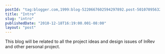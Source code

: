 ```yaml
---
postId: "tag:blogger.com,1999:blog-5220667602594297892.post-5010709563244898751"
title: "Intro"
slug: "intro"
publishedDate: "2010-12-18T16:19:00.001-08:00"
layout: "post"
---
```


This blog will be related to all the project ideas and design issues of InRev
and other personal project.

